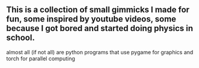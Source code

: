 This is a collection of small gimmicks I made for fun, some inspired by youtube videos, 
some because I got bored and started doing physics in school.
-------------------------------------------------------------
almost all (if not all) are python programs that use pygame for graphics and torch for
parallel computing

